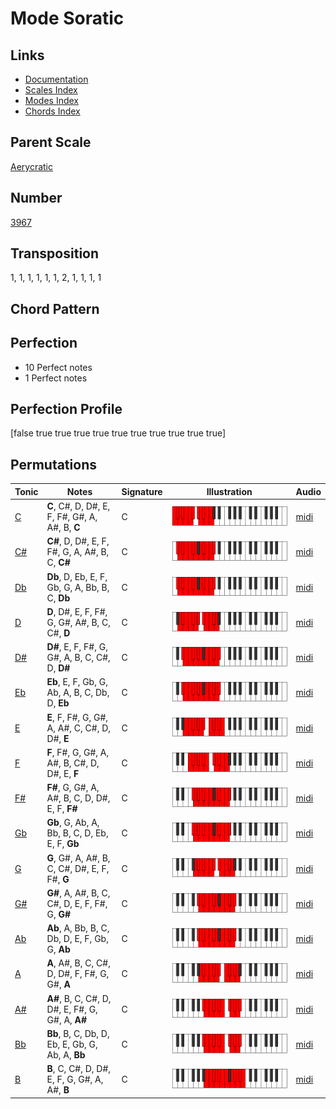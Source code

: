 # Mode Soratic

## Links

- [Documentation](README.md)
- [Scales Index](Scales.md)
- [Modes Index](Modes.md)
- [Chords Index](Chords.md)

## Parent Scale

[Aerycratic](ScaleAerycratic.md)

## Number

[3967](https://ianring.com/musictheory/scales/3967)

## Transposition

1, 1, 1, 1, 1, 1, 2, 1, 1, 1, 1

## Chord Pattern



## Perfection

- 10 Perfect notes
- 1 Perfect notes

## Perfection Profile

[false true true true true true true true true true true]

## Permutations

| Tonic | Notes | Signature | Illustration | Audio |
|-------|-------|-----------|--------------|-------|
| [C](ModeCNaturalSoratic.md) | **C**, C#, D, D#, E, F, F#, G#, A, A#, B, **C** | C | ![CNaturalSoratic](ModeCNaturalSoratic.png) | [midi](https://github.com/edipermadi/music/blob/main/docs/ModeCNaturalSoratic.mid?raw=true) |
| [C#](ModeCSharpSoratic.md) | **C#**, D, D#, E, F, F#, G, A, A#, B, C, **C#** | C | ![CSharpSoratic](ModeCSharpSoratic.png) | [midi](https://github.com/edipermadi/music/blob/main/docs/ModeCSharpSoratic.mid?raw=true) |
| [Db](ModeDFlatSoratic.md) | **Db**, D, Eb, E, F, Gb, G, A, Bb, B, C, **Db** | C | ![DFlatSoratic](ModeDFlatSoratic.png) | [midi](https://github.com/edipermadi/music/blob/main/docs/ModeDFlatSoratic.mid?raw=true) |
| [D](ModeDNaturalSoratic.md) | **D**, D#, E, F, F#, G, G#, A#, B, C, C#, **D** | C | ![DNaturalSoratic](ModeDNaturalSoratic.png) | [midi](https://github.com/edipermadi/music/blob/main/docs/ModeDNaturalSoratic.mid?raw=true) |
| [D#](ModeDSharpSoratic.md) | **D#**, E, F, F#, G, G#, A, B, C, C#, D, **D#** | C | ![DSharpSoratic](ModeDSharpSoratic.png) | [midi](https://github.com/edipermadi/music/blob/main/docs/ModeDSharpSoratic.mid?raw=true) |
| [Eb](ModeEFlatSoratic.md) | **Eb**, E, F, Gb, G, Ab, A, B, C, Db, D, **Eb** | C | ![EFlatSoratic](ModeEFlatSoratic.png) | [midi](https://github.com/edipermadi/music/blob/main/docs/ModeEFlatSoratic.mid?raw=true) |
| [E](ModeENaturalSoratic.md) | **E**, F, F#, G, G#, A, A#, C, C#, D, D#, **E** | C | ![ENaturalSoratic](ModeENaturalSoratic.png) | [midi](https://github.com/edipermadi/music/blob/main/docs/ModeENaturalSoratic.mid?raw=true) |
| [F](ModeFNaturalSoratic.md) | **F**, F#, G, G#, A, A#, B, C#, D, D#, E, **F** | C | ![FNaturalSoratic](ModeFNaturalSoratic.png) | [midi](https://github.com/edipermadi/music/blob/main/docs/ModeFNaturalSoratic.mid?raw=true) |
| [F#](ModeFSharpSoratic.md) | **F#**, G, G#, A, A#, B, C, D, D#, E, F, **F#** | C | ![FSharpSoratic](ModeFSharpSoratic.png) | [midi](https://github.com/edipermadi/music/blob/main/docs/ModeFSharpSoratic.mid?raw=true) |
| [Gb](ModeGFlatSoratic.md) | **Gb**, G, Ab, A, Bb, B, C, D, Eb, E, F, **Gb** | C | ![GFlatSoratic](ModeGFlatSoratic.png) | [midi](https://github.com/edipermadi/music/blob/main/docs/ModeGFlatSoratic.mid?raw=true) |
| [G](ModeGNaturalSoratic.md) | **G**, G#, A, A#, B, C, C#, D#, E, F, F#, **G** | C | ![GNaturalSoratic](ModeGNaturalSoratic.png) | [midi](https://github.com/edipermadi/music/blob/main/docs/ModeGNaturalSoratic.mid?raw=true) |
| [G#](ModeGSharpSoratic.md) | **G#**, A, A#, B, C, C#, D, E, F, F#, G, **G#** | C | ![GSharpSoratic](ModeGSharpSoratic.png) | [midi](https://github.com/edipermadi/music/blob/main/docs/ModeGSharpSoratic.mid?raw=true) |
| [Ab](ModeAFlatSoratic.md) | **Ab**, A, Bb, B, C, Db, D, E, F, Gb, G, **Ab** | C | ![AFlatSoratic](ModeAFlatSoratic.png) | [midi](https://github.com/edipermadi/music/blob/main/docs/ModeAFlatSoratic.mid?raw=true) |
| [A](ModeANaturalSoratic.md) | **A**, A#, B, C, C#, D, D#, F, F#, G, G#, **A** | C | ![ANaturalSoratic](ModeANaturalSoratic.png) | [midi](https://github.com/edipermadi/music/blob/main/docs/ModeANaturalSoratic.mid?raw=true) |
| [A#](ModeASharpSoratic.md) | **A#**, B, C, C#, D, D#, E, F#, G, G#, A, **A#** | C | ![ASharpSoratic](ModeASharpSoratic.png) | [midi](https://github.com/edipermadi/music/blob/main/docs/ModeASharpSoratic.mid?raw=true) |
| [Bb](ModeBFlatSoratic.md) | **Bb**, B, C, Db, D, Eb, E, Gb, G, Ab, A, **Bb** | C | ![BFlatSoratic](ModeBFlatSoratic.png) | [midi](https://github.com/edipermadi/music/blob/main/docs/ModeBFlatSoratic.mid?raw=true) |
| [B](ModeBNaturalSoratic.md) | **B**, C, C#, D, D#, E, F, G, G#, A, A#, **B** | C | ![BNaturalSoratic](ModeBNaturalSoratic.png) | [midi](https://github.com/edipermadi/music/blob/main/docs/ModeBNaturalSoratic.mid?raw=true) |
